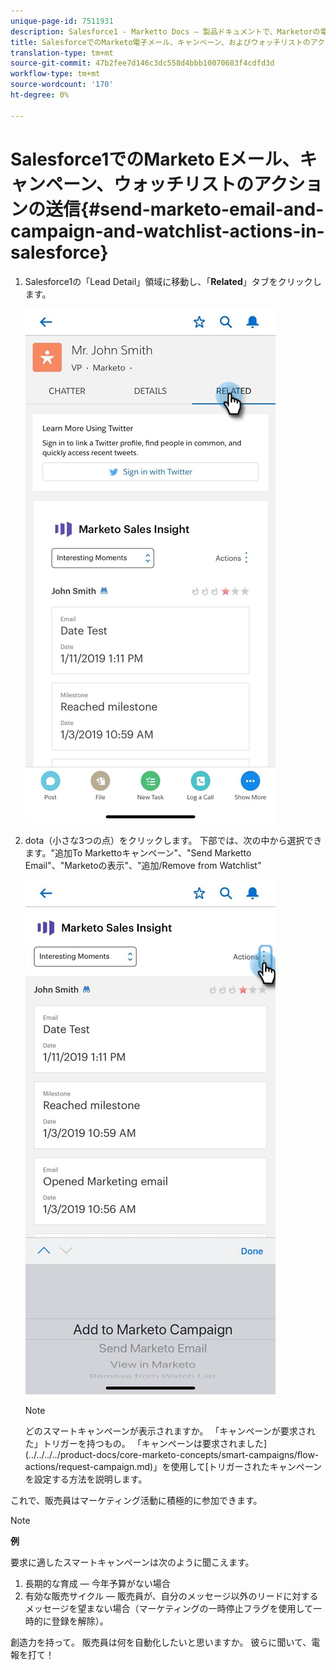 ```yaml
---
unique-page-id: 7511931
description: Salesforce1 - Marketto Docs — 製品ドキュメントで、Marketorの電子メール、キャンペーン、およびウォッチリストのアクションを送信します。
title: SalesforceでのMarketo電子メール、キャンペーン、およびウォッチリストのアクションの送信1
translation-type: tm+mt
source-git-commit: 47b2fee7d146c3dc558d4bbb10070683f4cdfd3d
workflow-type: tm+mt
source-wordcount: '170'
ht-degree: 0%

---
```



# Salesforce1でのMarketo Eメール、キャンペーン、ウォッチリストのアクションの送信{#send-marketo-email-and-campaign-and-watchlist-actions-in-salesforce}

1. Salesforce1の「Lead Detail」領域に移動し、「**Related**」タブをクリックします。

   ![](assets/one-1.png)

1. dota（小さな3つの点）をクリックします。 下部では、次の中から選択できます。&quot;追加To Markettoキャンペーン&quot;、&quot;Send Marketto Email&quot;、&quot;Marketoの表示&quot;、&quot;追加/Remove from Watchlist&quot;

   ![](assets/two-1.png)

   >[!NOTE]
   >
   >どのスマートキャンペーンが表示されますか。 「キャンペーンが要求された」トリガーを持つもの。 「キャンペーンは要求されました](../../../../product-docs/core-marketo-concepts/smart-campaigns/flow-actions/request-campaign.md)」を使用して[トリガーされたキャンペーンを設定する方法を説明します。

これで、販売員はマーケティング活動に積極的に参加できます。

>[!NOTE]
>
>**例**
>
>要求に適したスマートキャンペーンは次のように聞こえます。
>
>1. 長期的な育成 — 今年予算がない場合
>1. 有効な販売サイクル — 販売員が、自分のメッセージ以外のリードに対するメッセージを望まない場合（マーケティングの一時停止フラグを使用して一時的に登録を解除）。

>
>
創造力を持って。 販売員は何を自動化したいと思いますか。 彼らに聞いて、電報を打て！

